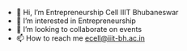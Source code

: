 - 👋 Hi, I’m Entrepreneurship Cell IIIT Bhubaneswar
- 👀 I’m interested in Entrepreneurship
- 💞️ I’m looking to collaborate on events
- 📫 How to reach me ecell@iiit-bh.ac.in

<!---
Ecell-IIIT-Bhubneswar/Ecell-IIIT-Bhubneswar is a ✨ special ✨ repository because its `README.md` (this file) appears on your GitHub profile.
You can click the Preview link to take a look at your changes.
--->
